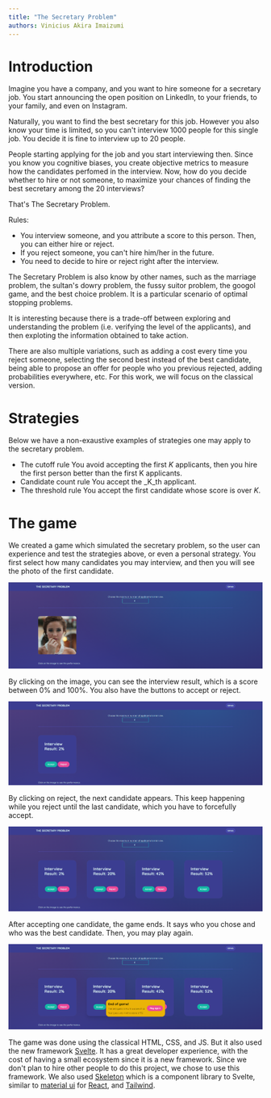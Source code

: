 ```yaml
---
title: "The Secretary Problem"
authors: Vinicius Akira Imaizumi
---
```

# Introduction
Imagine you have a company, and you want to hire someone for a secretary job.
You start announcing the open position on LinkedIn, to your friends, to your family, and even on Instagram.

Naturally, you want to find the best secretary for this job. However you also know your time is limited, so you can't interview 1000 people for this single job. You decide it is fine to interview up to 20 people.

People starting applying for the job and you start interviewing then. Since you know you cognitive biases, you create objective metrics to measure how the candidates perfomed in the interview. Now, how do you decide whether to hire or not someone, to maximize your chances of finding the best secretary among the 20 interviews?

That's The Secretary Problem.

Rules:
- You interview someone, and you attribute a score to this person. Then, you can either hire or reject.
- If you reject someone, you can't hire him/her in the future.
- You need to decide to hire or reject right after the interview.

The Secretary Problem is also know by other names, such as the marriage problem, the sultan's dowry problem, the fussy suitor problem, the googol game, and the best choice problem. It is a particular scenario of optimal stopping problems.

It is interesting because there is a trade-off between exploring and understanding the problem (i.e. verifying the level of the applicants), and then exploting the information obtained to take action. 

There are also multiple variations, such as adding a cost every time you reject someone, selecting the second best instead of the best candidate, being able to propose an offer for people who you previous rejected, adding probabilities everywhere, etc. For this work, we will focus on the classical version.

# Strategies
Below we have a non-exaustive examples of strategies one may apply to the secretary problem.
- The cutoff rule
You avoid accepting the first _K_ applicants, then you hire the first person better than the first K applicants.
- Candidate count rule
You accept the _K_th applicant.
- The threshold rule
You accept the first candidate whose score is over _K_.

# The game
We created a game which simulated the secretary problem, so the user can experience and test the strategies above, or even a personal strategy. You first select how many candidates you may interview, and then you will see the photo of the first candidate.

![First candidate has photo opened](./img/photo_opened.png)

By clicking on the image, you can see the interview result, which is a score between 0% and 100%. You also have the buttons to accept or reject.

![First candidate has score opened](./img/score_opened.png)

By clicking on reject, the next candidate appears. This keep happening while you reject until the last candidate, which you have to forcefully accept.

![All four candidates have their score visible](./img/all_scores.png)

After accepting one candidate, the game ends. It says who you chose and who was the best candidate. Then, you may play again.

![Game finished, you may play again](./img/game_end.png)

The game was done using the classical HTML, CSS, and JS. But it also used the new framework [Svelte](https://svelte.dev/). It has a great developer experience, with the cost of having a small ecosystem since it is a new framework. Since we don't plan to hire other people to do this project, we chose to use this framework. We also used [Skeleton](https://www.skeleton.dev/) which is a component library to Svelte, similar to [material ui](https://mui.com/) for [React](https://reactjs.org/), and [Tailwind](https://tailwindcss.com/).